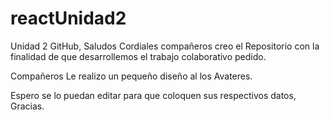# reactUnidad2
Unidad 2 GitHub, Saludos Cordiales compañeros creo el Repositorio con la finalidad de que desarrollemos el trabajo colaborativo pedido. 

Compañeros Le realizo un pequeño diseño al los Avateres. 

Espero se lo puedan editar para que coloquen sus respectivos datos, Gracias.